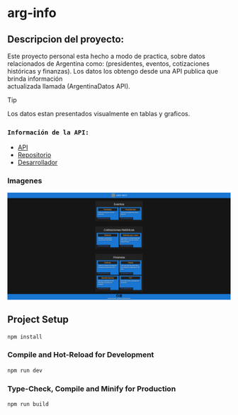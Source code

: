 # arg-info

## Descripcion del proyecto:
 Este proyecto personal esta hecho a modo de practica, sobre datos relacionados de Argentina como: (presidentes, eventos, 
 cotizaciones históricas y finanzas). Los datos los obtengo desde una API publica que brinda información       
 actualizada llamada (ArgentinaDatos API).


 > [!TIP]
 > Los datos estan presentados visualmente en tablas y graficos.


### `Información de la API:`
- [API](https://argentinadatos.com/docs/)
- [Repositorio](https://github.com/enzonotario/esjs-argentina-datos-api)
- [Desarrollador](https://github.com/enzonotario)


### Imagenes
![home](https://github.com/FedericoMaldonado/arg-info/blob/main/imagenes%20demostrativas/home-escritorio.png)

## Project Setup

```sh
npm install
```

### Compile and Hot-Reload for Development

```sh
npm run dev
```

### Type-Check, Compile and Minify for Production

```sh
npm run build
```
